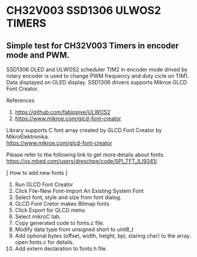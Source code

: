 # CH32V003 SSD1306 ULWOS2 TIMERS

## Simple test for CH32V003 Timers in encoder mode and PWM. 
SSD1306 OLED and ULWOS2 scheduler 
TIM2 in encoder mode drived by rotary encoder is used to change PWM frequency and duty cicle on TIM1.
Data displayed on OLED display. 
SSD1306 drivers supports Mikroe GLCD Font Creator.

References
1. https://github.com/fabiopjve/ULWOS2
2. https://www.mikroe.com/glcd-font-creator

Library supports C font array created by GLCD Font Creator by MikroElektronika.<br>
https://www.mikroe.com/glcd-font-creator<br>

Please refer to the following link to get more details about fonts.<br>
https://os.mbed.com/users/dreschpe/code/SPI_TFT_ILI9341/<br>

[ How to add new fonts ]
1. Run GLCD Font Creator
2. Click File-New Font-Import An Existing System Font
3. Select font, style and size from font dialog.
4. GLCD Font Cretor makes Bitmap fonts
5. Click Export for GLCD menu
6. Select mikroC tab.
7. Copy generated code to fonts.c file.
8. Modify data type from unsigned short to uint8_t
9. Add optional bytes (offset, width, height, bpl, staring char) to the array. open fonts.c for details.
10. Add extern declaration to fonts.h file.
